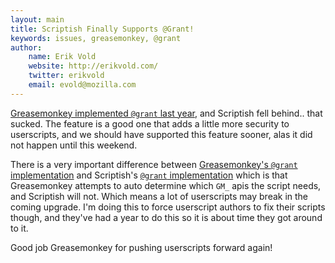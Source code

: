 ```yaml
---
layout: main
title: Scriptish Finally Supports @Grant!
keywords: issues, greasemonkey, @grant
author:
    name: Erik Vold
    website: http://erikvold.com/
    twitter: erikvold
    email: evold@mozilla.com
---
```


[Greasemonkey implemented `@grant` last year](http://www.greasespot.net/2012/08/greasemonkey-10-release.html),
and Scriptish fell behind.. that sucked.  The feature is a good one that adds a little more security to
userscripts, and we should have supported this feature sooner, alas it did not happen until this weekend.

There is a very important difference between
[Greasemonkey's `@grant` implementation](http://wiki.greasespot.net/@grant)
and
Scriptish's [`@grant` implementation](https://github.com/scriptish/scriptish/wiki/Manual:-Metadata-Block#grant)
which is that Greasemonkey attempts to auto determine which `GM_` apis the script needs, and Scriptish
will not.  Which means a lot of userscripts may break in the coming upgrade.  I'm doing this
to force userscript authors to fix their scripts though, and they've had a year to do this so
it is about time they got around to it.

Good job Greasemonkey for pushing userscripts forward again!
